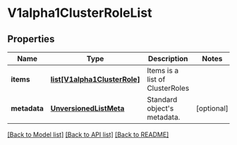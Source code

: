 # V1alpha1ClusterRoleList

## Properties
Name | Type | Description | Notes
------------ | ------------- | ------------- | -------------
**items** | [**list[V1alpha1ClusterRole]**](V1alpha1ClusterRole.md) | Items is a list of ClusterRoles | 
**metadata** | [**UnversionedListMeta**](UnversionedListMeta.md) | Standard object&#39;s metadata. | [optional] 

[[Back to Model list]](../README.md#documentation-for-models) [[Back to API list]](../README.md#documentation-for-api-endpoints) [[Back to README]](../README.md)


